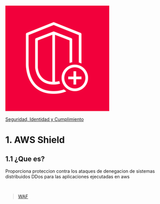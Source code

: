 ![Amazon Shield](../../00_assets/Seguridad,%20identidad%20y%20cumplimiento/shield-logo.png)

[Seguridad, Identidad y Cumplimiento](../../5-Seguridad_Identidad_y_Cumplimiento/)

# 1. AWS Shield

## 1.1 ¿Que es?

Proporciona proteccion contra los ataques de denegacion de sistemas distribuidos DDos para las aplicaciones ejecutadas en aws


<br/>

> [WAF](./waf.md)

<br/>